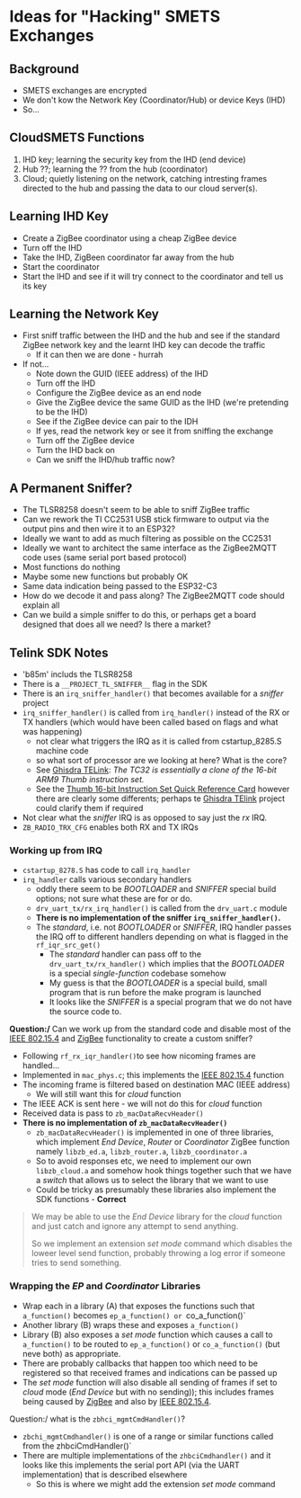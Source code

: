 # Ideas for "Hacking" SMETS Exchanges

## Background
- SMETS exchanges are encrypted
- We don't kow the Network Key (Coordinator/Hub) or device Keys (IHD)
- So...

## CloudSMETS Functions
1. IHD key; learning the security key from the IHD (end device)
2. Hub ??; learning the ?? from the hub (coordinator)
3. Cloud; quietly listening on the network, catching intresting frames directed to the hub and passing the data to our cloud server(s).

## Learning IHD Key
- Create a ZigBee coordinator using a cheap ZigBee device
- Turn off the IHD
- Take the IHD, ZigBeen coordinator far away from the hub
- Start the coordinator
- Start the IHD and see if it will try connect to the coordinator and tell us its key

## Learning the Network Key
- First sniff traffic between the IHD and the hub and see if the standard ZigBee network key and the learnt IHD key can decode the traffic
  - If it can then we are done - hurrah
- If not...
  - Note down the GUID (IEEE address) of the IHD
  - Turn off the IHD
  - Configure the ZigBee device as an end node
  - Give the ZigBee device the same GUID as the IHD (we're pretending to be the IHD)
  - See if the ZigBee device can pair to the IDH
  - If yes, read the network key or see it from sniffing the exchange
  - Turn off the ZigBee device
  - Turn the IHD back on
  - Can we sniff the IHD/hub traffic now?

## A Permanent Sniffer?
- The TLSR8258 doesn't seem to be able to sniff ZigBee traffic
- Can we rework the TI CC2531 USB stick firmware to output via the output pins and then wire it to an ESP32?
- Ideally we want to add as much filtering as possible on the CC2531
- Ideally we want to architect the same interface as the ZigBee2MQTT code uses (same serial port based protocol)
- Most functions do nothing
- Maybe some new functions but probably OK
- Same data indication being passed to the ESP32-C3
- How do we decode it and pass along?  The ZigBee2MQTT code should explain all
- Can we build a simple sniffer to do this, or perhaps get a board designed that does all we need?  Is there a market?

## Telink SDK Notes
- 'b85m' includs the TLSR8258
- There is a `__PROJECT_TL_SNIFFER__` flag in the SDK
- There is an `irq_sniffer_handler()` that becomes available for a _sniffer_ project
- `irq_sniffer_handler()` is called from `irq_handler()` instead of the RX or TX handlers (which would have been called based on flags and what was happening)
  - not clear what triggers the IRQ as it is called from cstartup_8285.S machine code
  - so what sort of processor are we looking at here?  What is the core?
  - See [Ghisdra TELink]: _The TC32 is essentially a clone of the 16-bit ARM9 Thumb instruction set._
  - See the [Thumb 16-bit Instruction Set Quick Reference Card] however there are clearly some differents; perhaps te [Ghisdra TElink] project could clarify them if required
- Not clear what the _sniffer_ IRQ is as opposed to say just the _rx_ IRQ.
- `ZB_RADIO_TRX_CFG` enables both RX and TX IRQs

### Working up from IRQ
- `cstartup_8278.S` has code to call `irq_handler`
- `irq_handler` calls various secondary handlers
  - oddly there seem to be _BOOTLOADER_ and _SNIFFER_ special build options; not sure what these are for or do.
  - `drv_uart_tx/rx_irq_handler()` is called from the `drv_uart.c` module
  - **There is no implementation of the sniffer `irq_sniffer_handler()`.**
  - The _standard_, i.e. not _BOOTLOADER_ or _SNIFFER_, IRQ handler passes the IRQ off to different handlers depending on what is flagged in the `rf_iqr_src_get()`
    - The _standard_ handler can pass off to the `drv_uart_tx/rx_handler()` which implies that the _BOOTLOADER_ is a special _single-function_ codebase somehow
    - My guess is that the _BOOTLOADER_ is a special build, small program that is run before the make program is launched
    - It looks like the _SNIFFER_ is a special program that we do not have the source code to.

**Question:/** Can we work up from the standard code and disable most of the [IEEE 802.15.4] and [ZigBee] functionality to create a custom sniffer?

- Following `rf_rx_iqr_handler()`to see how nicoming frames are handled...
- Implemented in `mac_phys.c`; this implements the [IEEE 802.15.4] function
- The incoming frame is filtered based on destination MAC (IEEE address)
  - We will still want this for _cloud_ function
- The IEEE ACK is sent here - we will not do this for _cloud_ function
- Received data is pass to `zb_macDataRecvHeader()`
- **There is no implementation of `zb_macDataRecvHeader()`**
  - `zb_macDataRecvHeader()` is implemented in one of three libraries, which implement _End Device_, _Router_ or _Coordinator_ ZigBee function namely `libzb_ed.a`, `libzb_router.a`, `libzb_coordinator.a`
  - So to avoid responses etc, we need to implement our own `libzb_cloud.a` and somehow hook things together such that we have a _switch_ that allows us to select the library that we want to use
  - Could be tricky as presumably these libraries also implement the SDK functions - **Correct**

> We may be able to use the _End Device_ library for the _cloud_ function and just catch and ignore any attempt to send anything.
>
> So we implement an extension _set mode_ command which disables the loweer level send function, probably throwing a log error if someone tries to send something.

### Wrapping the _EP_ and _Coordinator_ Libraries
- Wrap each in a library (A) that exposes the functions such that `a_function()` becomes `ep_a_function() or `co_a_function()`
- Another library (B) wraps these and exposes `a_function()`
- Library (B) also exposes a _set mode_ function which causes a call to `a_function()` to be routed to `ep_a_function()` or `co_a_function()` (but neve both) as appropriate.
- There are probably callbacks that happen too which need to be registered so that received frames and indications can be passed up
- The _set mode_ function will also disable all sending of frames if set to _cloud_ mode (_End Device_ but with no sending)); this includes frames being caused by [ZigBee] and also by [IEEE 802.15.4].


Question:/ what is the `zbhci_mgmtCmdHandler()`?

- `zbchi_mgmtCmdhandler()` is one of a range or similar functions called from the zhbciCmdHandler()`
- There are multiple implementations of the `zhbciCmdhandler()` and it looks like this implements the serial port API (via the UART implementation) that is described elsewhere
  - So this is where we might add the extension _set mode_ command



[Ghisdra TELink]: https://github.com/rgov/Ghidra_TELink_TC32
[Thumb 16-bit Instruction Set Quick Reference Card]: https://developer.arm.com/documentation/qrc0006/e
[IEEE 802.15.4]: https://en.wikipedia.org/wiki/IEEE_802.15.4
[ZigBee]: https://en.wikipedia.org/wiki/Zigbee